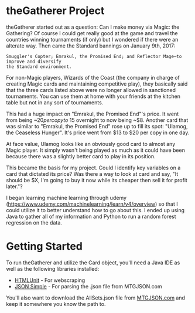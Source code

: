 # theGatherer Project
theGatherer started out as a question: Can I make money via Magic: the Gathering? Of course I could get really good at the game and travel the countries winning tournaments (if only) but I wondered if there were an alterate way. Then came the Standard bannings on January 9th, 2017:
```
Smuggler's Copter; Emrakul, the Promised End; and Reflector Mage—to improve and diversify 
the Standard environment.
```
For non-Magic players, Wizards of the Coast (the company in charge of creating Magic cards and maintaining competitive play), they basically said that the three cards listed above were no longer allowed in sanctioned tournaments. You can use them at home with your friends at the kitchen table but not in any sort of tournaments.   

This had a huge impact on "Emrakul, the Promised End"'s price. It went from being ~$20 per copy to ~$15 overnight to now being ~$8. Another card that was similar to "Emrakul, the Promised End" rose up to fill its spot: "Ulamog, the Ceaseless Hunger". It's price went from $13 to $20 per copy in one day. 

At face value, Ulamog looks like an obviously good card to almost any Magic player. It simply wasn't being played  as much as it could have been because there was a slightly better card to play in its position. 

This became the basis for my project. Could I identify key variables on a card that dictated its price? Was there a way to look at card and say, "It should be $X, I'm going to buy it now while its cheaper then sell it for profit later."? 

I began learning machine learning through udemy (https://www.udemy.com/machinelearning/learn/v4/overview) so that I could utilize it to better understand how to go about this. I ended up using Java to gather all of my information and Python to run a random forest regression on the data. 

# Getting Started
To run theGatherer and utilize the Card object, you'll need a Java IDE as well as the following libraries installed:
* [HTMLUnit](http://htmlunit.sourceforge.net/) - For webscraping
* [JSON Simple](https://github.com/fangyidong/json-simple) - For parsing the .json file from MTGJSON.com

You'll also want to download the AllSets.json file from [MTGJSON.com](https://mtgjson.com/) and keep it somewhere you know the path to.
